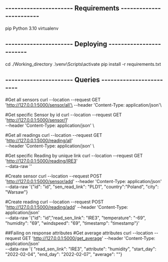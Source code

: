 ## ---------------------- Requirements ------------------------
pip 
Python 3.10
virtualenv

## ---------------------- Deploying ------------------------
cd ./Working_directory
.\venv\Scripts\activate
pip install -r requirements.txt

## ---------------------- Queries ------------------------
#Get all sensors
curl --location --request GET 'http://127.0.0.1:5000/sensor/all'\
--header 'Content-Type: application/json'\

#Get specific Sensor by id
curl --location --request GET 'http://127.0.0.1:5000/sensor/1' \
--header 'Content-Type: application/json' \

#Get all readings
curl --location --request GET 'http://127.0.0.1:5000/reading/all' \
--header 'Content-Type: application/json' \

#Get specific Reading by unique link
curl --location --request GET 'http://127.0.0.1:5000/reading/IRE3' \
--data-raw ''

#Create sensor
curl --location --request POST 'http://127.0.0.1:5000/sensor/add' \--header 'Content-Type: application/json' 
\--data-raw '{"id": "id", "sen_read_link": "PLD1", "country":"Poland", "city": "Warsaw"}

#Create reading
curl --location --request POST 'http://127.0.0.1:5000/reading/add' \--header 'Content-Type: application/json' \
--data-raw '{"id": "id","read_sen_link": "IRE3", "temperature": "-69", "humidity": "69", "windspeed": "69", "timestamp": "timestamp"}'

##Failing on response attributes
#Get average attributes
curl --location --request GET 'http://127.0.0.1:5000/get_average' \--header 'Content-Type: application/json' \
--data-raw '{   "read_sen_link": "IRE3", "attribute": "humidity", "start_day": "2022-02-04", "end_day": "2022-02-07", "average": ""}
